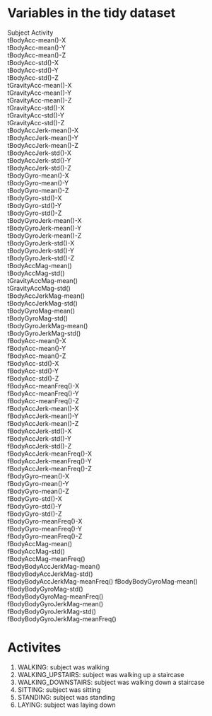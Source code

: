 # Variables in the tidy dataset

Subject
Activity                      
tBodyAcc-mean()-X              
tBodyAcc-mean()-Y               
tBodyAcc-mean()-Z               
tBodyAcc-std()-X               
tBodyAcc-std()-Y                
tBodyAcc-std()-Z                
tGravityAcc-mean()-X           
tGravityAcc-mean()-Y            
tGravityAcc-mean()-Z            
tGravityAcc-std()-X            
tGravityAcc-std()-Y             
tGravityAcc-std()-Z             
tBodyAccJerk-mean()-X          
tBodyAccJerk-mean()-Y          
tBodyAccJerk-mean()-Z           
tBodyAccJerk-std()-X           
tBodyAccJerk-std()-Y            
tBodyAccJerk-std()-Z            
tBodyGyro-mean()-X             
tBodyGyro-mean()-Y              
tBodyGyro-mean()-Z              
tBodyGyro-std()-X              
tBodyGyro-std()-Y               
tBodyGyro-std()-Z               
tBodyGyroJerk-mean()-X         
tBodyGyroJerk-mean()-Y          
tBodyGyroJerk-mean()-Z          
tBodyGyroJerk-std()-X          
tBodyGyroJerk-std()-Y           
tBodyGyroJerk-std()-Z           
tBodyAccMag-mean()             
tBodyAccMag-std()               
tGravityAccMag-mean()           
tGravityAccMag-std()           
tBodyAccJerkMag-mean()          
tBodyAccJerkMag-std()           
tBodyGyroMag-mean()            
tBodyGyroMag-std()              
tBodyGyroJerkMag-mean()         
tBodyGyroJerkMag-std()         
fBodyAcc-mean()-X               
fBodyAcc-mean()-Y               
fBodyAcc-mean()-Z              
fBodyAcc-std()-X                
fBodyAcc-std()-Y               
fBodyAcc-std()-Z               
fBodyAcc-meanFreq()-X           
fBodyAcc-meanFreq()-Y           
fBodyAcc-meanFreq()-Z          
fBodyAccJerk-mean()-X           
fBodyAccJerk-mean()-Y          
fBodyAccJerk-mean()-Z          
fBodyAccJerk-std()-X            
fBodyAccJerk-std()-Y            
fBodyAccJerk-std()-Z           
fBodyAccJerk-meanFreq()-X      
fBodyAccJerk-meanFreq()-Y       
fBodyAccJerk-meanFreq()-Z      
fBodyGyro-mean()-X              
fBodyGyro-mean()-Y              
fBodyGyro-mean()-Z             
fBodyGyro-std()-X               
fBodyGyro-std()-Y               
fBodyGyro-std()-Z              
fBodyGyro-meanFreq()-X          
fBodyGyro-meanFreq()-Y          
fBodyGyro-meanFreq()-Z         
fBodyAccMag-mean()              
fBodyAccMag-std()               
fBodyAccMag-meanFreq()         
fBodyBodyAccJerkMag-mean()      
fBodyBodyAccJerkMag-std()       
fBodyBodyAccJerkMag-meanFreq() 
fBodyBodyGyroMag-mean()         
fBodyBodyGyroMag-std()          
fBodyBodyGyroMag-meanFreq()    
fBodyBodyGyroJerkMag-mean()     
fBodyBodyGyroJerkMag-std()      
fBodyBodyGyroJerkMag-meanFreq()

# Activites
1) WALKING: subject was walking
2) WALKING_UPSTAIRS: subject was walking up a staircase
3) WALKING_DOWNSTAIRS: subject was walking down a staircase
4) SITTING: subject was sitting
5) STANDING: subject was standing
6) LAYING: subject was laying down
